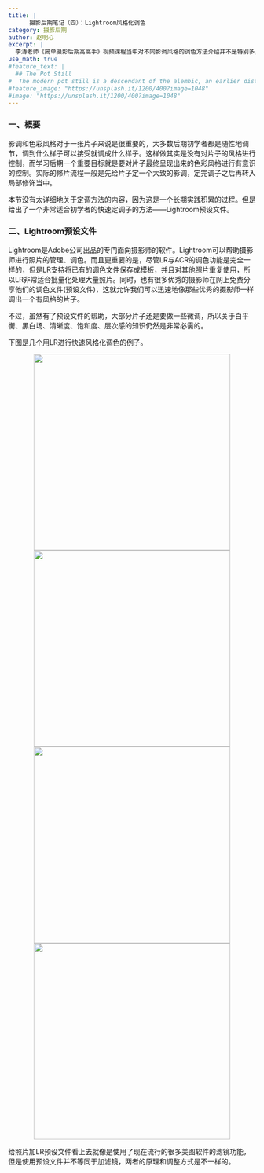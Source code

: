 ```yaml
---
title: |
      摄影后期笔记（四）：Lightroom风格化调色
category: 摄影后期
author: 赵明心
excerpt: |
  李涛老师《简单摄影后期高高手》视频课程当中对不同影调风格的调色方法介绍并不是特别多，后续结合其他材料再写关于定调的内容。
use_math: true
#feature_text: |
  ## The Pot Still
#  The modern pot still is a descendant of the alembic, an earlier distillation device
#feature_image: "https://unsplash.it/1200/400?image=1048"
#image: "https://unsplash.it/1200/400?image=1048"
---
```

### 一、概要
影调和色彩风格对于一张片子来说是很重要的，大多数后期初学者都是随性地调节，调到什么样子可以接受就调成什么样子。这样做其实是没有对片子的风格进行控制，而学习后期一个重要目标就是要对片子最终呈现出来的色彩风格进行有意识的控制。实际的修片流程一般是先给片子定一个大致的影调，定完调子之后再转入局部修饰当中。

本节没有太详细地关于定调方法的内容，因为这是一个长期实践积累的过程。但是给出了一个非常适合初学者的快速定调子的方法——Lightroom预设文件。

### 二、Lightroom预设文件
Lightroom是Adobe公司出品的专门面向摄影师的软件。Lightroom可以帮助摄影师进行照片的管理、调色。而且更重要的是，尽管LR与ACR的调色功能是完全一样的，但是LR支持将已有的调色文件保存成模板，并且对其他照片重复使用，所以LR非常适合批量化处理大量照片。同时，也有很多优秀的摄影师在网上免费分享他们的调色文件(预设文件)，这就允许我们可以迅速地像那些优秀的摄影师一样调出一个有风格的片子。

不过，虽然有了预设文件的帮助，大部分片子还是要做一些微调，所以关于白平衡、黑白场、清晰度、饱和度、层次感的知识仍然是非常必需的。

下图是几个用LR进行快速风格化调色的例子。

<center>
<img src="http://wx1.sinaimg.cn/large/41f56ddcly1fo4xkeh42hj20xd0fh1kx.jpg" width="400px">
</center>

<center>
<img src="http://wx1.sinaimg.cn/large/41f56ddcly1fo4xkfaz2ij20yn0f91kx.jpg" width="400px">
</center>

<center>
<img src="http://wx1.sinaimg.cn/large/41f56ddcly1fo4xkfwcbpj20wt0fjne3.jpg" width="400px">
</center>

<center>
<img src="http://wx1.sinaimg.cn/large/41f56ddcly1fo4xkgnzxlj20wt0fix0u.jpg" width="400px">
</center>

给照片加LR预设文件看上去就像是使用了现在流行的很多美图软件的滤镜功能，但是使用预设文件并不等同于加滤镜，两者的原理和调整方式是不一样的。